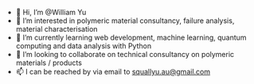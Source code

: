 - 👋 Hi, I’m @William Yu
- 👀 I’m interested in polymeric material consultancy, failure analysis, material characterisation
- 🌱 I’m currently learning web development, machine learning, quantum computing and data analysis with Python
- 💞️ I’m looking to collaborate on technical consultancy on polymeric materials / products
- 📫 I can be reached by via email to squallyu.au@gmail.com

<!---
jjqq8888/jjqq8888 is a ✨ special ✨ repository because its `README.md` (this file) appears on your GitHub profile.
You can click the Preview link to take a look at your changes.
--->
